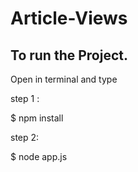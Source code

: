 # Article-Views
## To run the Project.

Open in terminal and type 

step 1 :

$ npm install

step 2: 

$ node app.js
